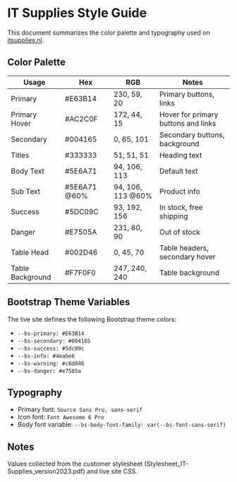 # IT Supplies Style Guide

This document summarizes the color palette and typography used on [itsupplies.nl](https://itsupplies.nl).

## Color Palette

| Usage | Hex | RGB | Notes |
| --- | --- | --- | --- |
| Primary | #E63B14 | 230, 59, 20 | Primary buttons, links |
| Primary Hover | #AC2C0F | 172, 44, 15 | Hover for primary buttons and links |
| Secondary | #004165 | 0, 65, 101 | Secondary buttons, background |
| Titles | #333333 | 51, 51, 51 | Heading text |
| Body Text | #5E6A71 | 94, 106, 113 | Default text |
| Sub Text | #5E6A71 @60% | 94, 106, 113 @60% | Product info |
| Success | #5DC09C | 93, 192, 156 | In stock, free shipping |
| Danger | #E7505A | 231, 80, 90 | Out of stock |
| Table Head | #002D46 | 0, 45, 70 | Table headers, secondary hover |
| Table Background | #F7F0F0 | 247, 240, 240 | Table background |

## Bootstrap Theme Variables

The live site defines the following Bootstrap theme colors:

- `--bs-primary: #E63B14`
- `--bs-secondary: #004165`
- `--bs-success: #5dc09c`
- `--bs-info: #4eabe6`
- `--bs-warning: #c8d046`
- `--bs-danger: #e7505a`

## Typography

- Primary font: `Source Sans Pro, sans-serif`
- Icon font: `Font Awesome 6 Pro`
- Body font variable: `--bs-body-font-family: var(--bs-font-sans-serif)`

## Notes

Values collected from the customer stylesheet (Stylesheet_IT-Supplies_version2023.pdf) and live site CSS.
